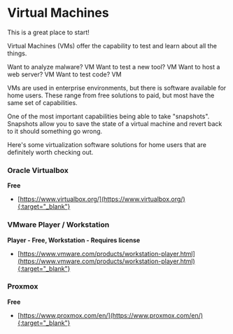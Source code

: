 # Virtual Machines
This is a great place to start!

Virtual Machines (VMs) offer the capability to test and learn about all the things.

Want to analyze malware?  VM
Want to test a new tool? VM
Want to host a web server? VM
Want to test code?  VM

VMs are used in enterprise environments, but there is software available for home users.  These range from free solutions to paid, but most have the same set of capabilities.

One of the most important capabilities being able to take "snapshots".  Snapshots allow you to save the state of a virtual machine and revert back to it should something go wrong.

Here's some virtualization software solutions for home users that are definitely worth checking out.

### **Oracle Virtualbox**
**Free**
- [https://www.virtualbox.org/](https://www.virtualbox.org/){:target="_blank"}

### **VMware Player / Workstation**
**Player - Free, Workstation - Requires license**
- [https://www.vmware.com/products/workstation-player.html](https://www.vmware.com/products/workstation-player.html){:target="_blank"}

### **Proxmox**
**Free**
- [https://www.proxmox.com/en/](https://www.proxmox.com/en/){:target="_blank"}